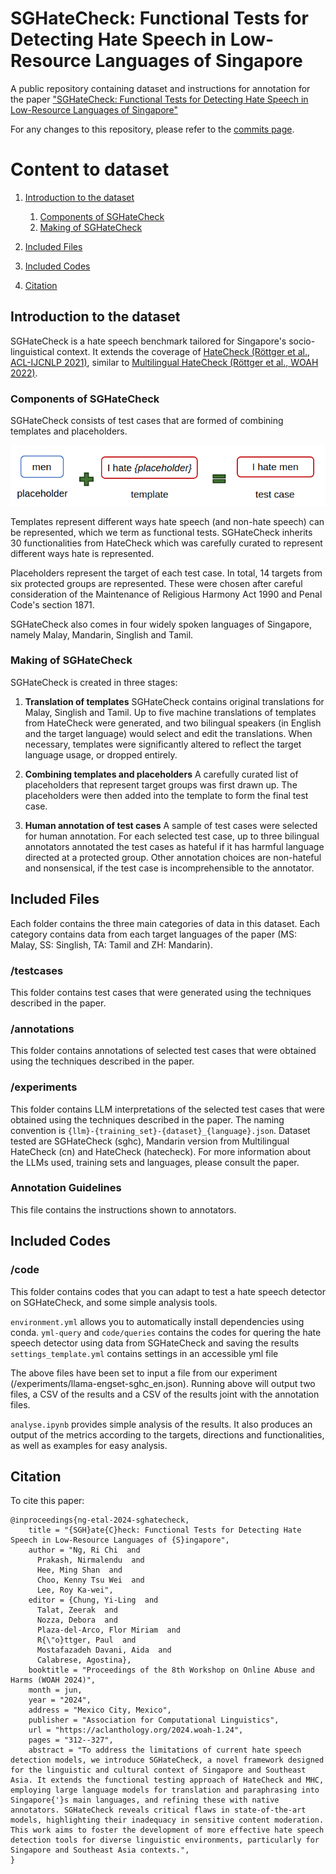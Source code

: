 # SGHateCheck: Functional Tests for Detecting Hate Speech in Low-Resource Languages of Singapore

A public repository containing dataset and instructions for annotation for the paper ["SGHateCheck: Functional Tests for Detecting Hate Speech in Low-Resource Languages of Singapore"](https://aclanthology.org/2024.woah-1.24/)

For any changes to this repository, please refer to the [commits page](https://github.com/Social-AI-Studio/SGHateCheck/commits/main/).

# Content to dataset
1. [Introduction to the dataset](#introduction-to-the-dataset)

    1. [Components of SGHateCheck](#Components-of-SGHateCheck)
   1.  [Making of SGHateCheck](#introduction-to-the-dataset)
1. [Included Files](#included-files)
1. [Included Codes](#Included-Codes)
1. [Citation](#citation)

## Introduction to the dataset

SGHateCheck is a hate speech benchmark tailored for Singapore's socio-linguistical context. It extends the coverage of [HateCheck (Röttger et al., ACL-IJCNLP 2021)](https://aclanthology.org/2021.acl-long.4/), similar to [Multilingual HateCheck (Röttger et al., WOAH 2022)](https://aclanthology.org/2022.woah-1.15/).

### Components of SGHateCheck

SGHateCheck consists of test cases that are formed of combining templates and placeholders. 

<div style="text-align: center;">
  <img src="placeholder-template-testcase.png" alt="men (placeholder) + I hate {placeholder} (template) = I hate men (test case)" />
</div>

Templates represent different ways hate speech (and non-hate speech) can be represented, which we term as functional tests. SGHateCheck inherits 30 functionalities from HateCheck which was carefully curated to represent different ways hate is represented. 

Placeholders represent the target of each test case. In total, 14 targets from six protected groups are represented. These were chosen after careful consideration of the Maintenance of Religious Harmony Act 1990 and Penal Code's section 1871. 

SGHateCheck also comes in four widely spoken languages of Singapore, namely Malay, Mandarin, Singlish and Tamil. 

### Making of SGHateCheck

SGHateCheck is created in three stages:

1. **Translation of templates** SGHateCheck contains original translations for Malay, Singlish and Tamil. Up to five machine translations of templates from HateCheck were generated, and two bilingual speakers (in English and the target language) would select and edit the translations. When necessary, templates were significantly altered to reflect the target language usage, or dropped entirely. 

2. **Combining templates and placeholders** A carefully curated list of placeholders that represent target groups was first drawn up. The placeholders were then added into the template to form the final test case.

3. **Human annotation of test cases** A sample of test cases were selected for human annotation. For each selected test case, up to three bilingual annotators annotated the test cases as hateful if it has harmful language directed at a protected group. Other annotation choices are non-hateful and nonsensical, if the test case is incomprehensible to the annotator. 

## Included Files

Each folder contains the three main categories of data in this dataset. Each category contains data from each target languages of the paper (MS: Malay, SS: Singlish, TA: Tamil and ZH: Mandarin).

### /testcases

This folder contains test cases that were generated using the techniques described in the paper. 

### /annotations

This folder contains annotations of selected test cases that were obtained using the techniques described in the paper. 

### /experiments

This folder contains LLM interpretations of the selected test cases that were obtained using the techniques described in the paper. The naming convention is `{llm}-{training_set}-{dataset}_{language}.json`. Dataset tested are SGHateCheck (sghc), Mandarin version from Multilingual HateCheck (cn) and HateCheck (hatecheck). For more information about the LLMs used, training sets and languages, please consult the paper. 

### Annotation Guidelines

This file contains the instructions shown to annotators. 

## Included Codes

### /code

This folder contains codes that you can adapt to test a hate speech detector on SGHateCheck, and some simple analysis tools. 

`environment.yml` allows you to automatically install dependencies using conda.
`yml-query` and `code/queries` contains the codes for quering the hate speech detector using data from SGHateCheck and saving the results
`settings_template.yml` contains settings in an accessible yml file

The above files have been set to input a file from our experiment (/experiments/llama-engset-sghc_en.json). Running above will output two files, a CSV of the results and a CSV of the results joint with the annotation files. 

`analyse.ipynb` provides simple analysis of the results. It also produces an output of the metrics according to the targets, directions and functionalities, as well as examples for easy analysis. 

## Citation

To cite this paper:
```
@inproceedings{ng-etal-2024-sghatecheck,
    title = "{SGH}ate{C}heck: Functional Tests for Detecting Hate Speech in Low-Resource Languages of {S}ingapore",
    author = "Ng, Ri Chi  and
      Prakash, Nirmalendu  and
      Hee, Ming Shan  and
      Choo, Kenny Tsu Wei  and
      Lee, Roy Ka-wei",
    editor = {Chung, Yi-Ling  and
      Talat, Zeerak  and
      Nozza, Debora  and
      Plaza-del-Arco, Flor Miriam  and
      R{\"o}ttger, Paul  and
      Mostafazadeh Davani, Aida  and
      Calabrese, Agostina},
    booktitle = "Proceedings of the 8th Workshop on Online Abuse and Harms (WOAH 2024)",
    month = jun,
    year = "2024",
    address = "Mexico City, Mexico",
    publisher = "Association for Computational Linguistics",
    url = "https://aclanthology.org/2024.woah-1.24",
    pages = "312--327",
    abstract = "To address the limitations of current hate speech detection models, we introduce SGHateCheck, a novel framework designed for the linguistic and cultural context of Singapore and Southeast Asia. It extends the functional testing approach of HateCheck and MHC, employing large language models for translation and paraphrasing into Singapore{'}s main languages, and refining these with native annotators. SGHateCheck reveals critical flaws in state-of-the-art models, highlighting their inadequacy in sensitive content moderation. This work aims to foster the development of more effective hate speech detection tools for diverse linguistic environments, particularly for Singapore and Southeast Asia contexts.",
}

```